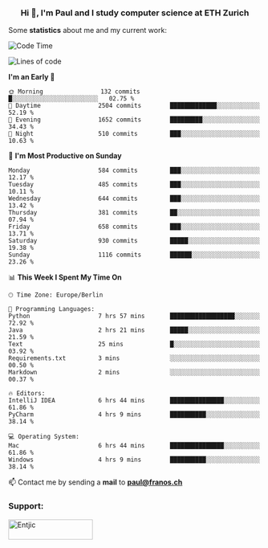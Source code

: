<h3 align="center">Hi 👋, I'm Paul and I study computer science at ETH Zurich</h3>


Some **statistics** about me and my current work:

<!--START_SECTION:waka-->
![Code Time](http://img.shields.io/badge/Code%20Time-1%2C465%20hrs%2052%20mins-blue)

![Lines of code](https://img.shields.io/badge/From%20Hello%20World%20I%27ve%20Written-2.8%20million%20lines%20of%20code-blue)

**I'm an Early 🐤** 

```text
🌞 Morning                132 commits         █░░░░░░░░░░░░░░░░░░░░░░░░   02.75 % 
🌆 Daytime                2504 commits        █████████████░░░░░░░░░░░░   52.19 % 
🌃 Evening                1652 commits        █████████░░░░░░░░░░░░░░░░   34.43 % 
🌙 Night                  510 commits         ███░░░░░░░░░░░░░░░░░░░░░░   10.63 % 
```
📅 **I'm Most Productive on Sunday** 

```text
Monday                   584 commits         ███░░░░░░░░░░░░░░░░░░░░░░   12.17 % 
Tuesday                  485 commits         ███░░░░░░░░░░░░░░░░░░░░░░   10.11 % 
Wednesday                644 commits         ███░░░░░░░░░░░░░░░░░░░░░░   13.42 % 
Thursday                 381 commits         ██░░░░░░░░░░░░░░░░░░░░░░░   07.94 % 
Friday                   658 commits         ███░░░░░░░░░░░░░░░░░░░░░░   13.71 % 
Saturday                 930 commits         █████░░░░░░░░░░░░░░░░░░░░   19.38 % 
Sunday                   1116 commits        ██████░░░░░░░░░░░░░░░░░░░   23.26 % 
```


📊 **This Week I Spent My Time On** 

```text
🕑︎ Time Zone: Europe/Berlin

💬 Programming Languages: 
Python                   7 hrs 57 mins       ██████████████████░░░░░░░   72.92 % 
Java                     2 hrs 21 mins       █████░░░░░░░░░░░░░░░░░░░░   21.59 % 
Text                     25 mins             █░░░░░░░░░░░░░░░░░░░░░░░░   03.92 % 
Requirements.txt         3 mins              ░░░░░░░░░░░░░░░░░░░░░░░░░   00.50 % 
Markdown                 2 mins              ░░░░░░░░░░░░░░░░░░░░░░░░░   00.37 % 

🔥 Editors: 
IntelliJ IDEA            6 hrs 44 mins       ███████████████░░░░░░░░░░   61.86 % 
PyCharm                  4 hrs 9 mins        ██████████░░░░░░░░░░░░░░░   38.14 % 

💻 Operating System: 
Mac                      6 hrs 44 mins       ███████████████░░░░░░░░░░   61.86 % 
Windows                  4 hrs 9 mins        ██████████░░░░░░░░░░░░░░░   38.14 % 
```


<!--END_SECTION:waka-->

📫 Contact me by sending a **mail** to **paul@franos.ch**

<h3 align="left">Support:</h3>
<p><a href="https://ko-fi.com/Entjic"> <img align="left" src="https://cdn.ko-fi.com/cdn/kofi3.png?v=3" height="40" width="168" alt="Entjic" /></a></p>
